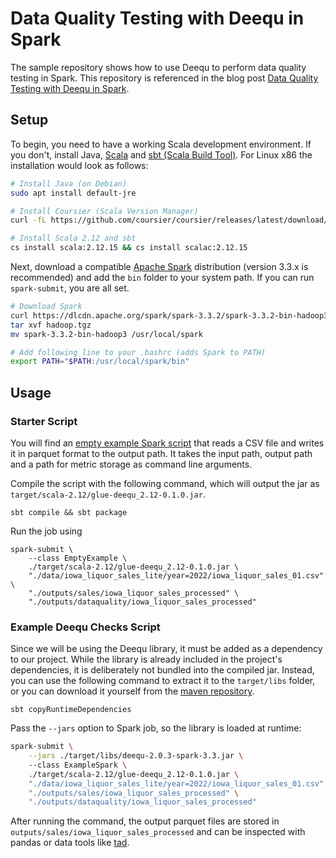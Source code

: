 # Data Quality Testing with Deequ in Spark

The sample repository shows how to use Deequ to perform data quality testing in Spark.
This repository is referenced in the blog post [Data Quality Testing with Deequ in Spark](#todo).

## Setup

To begin, you need to have a working Scala development environment. If you don't, install
Java, [Scala](https://www.scala-lang.org/download/)
and [sbt (Scala Build Tool)](https://www.scala-sbt.org/download.html). For Linux x86 the installation would look as
follows:

```sh
# Install Java (on Debian)
sudo apt install default-jre

# Install Coursier (Scala Version Manager)
curl -fL https://github.com/coursier/coursier/releases/latest/download/cs-x86_64-pc-linux.gz | gzip -d > cs && chmod +x cs && ./cs setup

# Install Scala 2.12 and sbt
cs install scala:2.12.15 && cs install scalac:2.12.15
```

Next, download a compatible [Apache Spark](https://spark.apache.org/downloads.html) distribution (version 3.3.x is
recommended) and add the `bin` folder to your system path. If you can run `spark-submit`, you are all set.

```sh
# Download Spark
curl https://dlcdn.apache.org/spark/spark-3.3.2/spark-3.3.2-bin-hadoop3.tgz --output hadoop.tgz
tar xvf hadoop.tgz
mv spark-3.3.2-bin-hadoop3 /usr/local/spark

# Add following line to your .bashrc (adds Spark to PATH)
export PATH="$PATH:/usr/local/spark/bin"
```

## Usage

### Starter Script

You will find
an [empty example Spark script](https://github.com/EgorDm/deequ-spark-example/blob/master/src/main/scala/EmptyExample.scala)
that reads a CSV file and writes it in parquet format to the output path. It takes the input path, output path and a
path for metric storage as command line arguments.

Compile the script with the following command, which will output the jar
as `target/scala-2.12/glue-deequ_2.12-0.1.0.jar`.

```shell
sbt compile && sbt package
```

Run the job using

```shell
spark-submit \
	--class EmptyExample \  
	./target/scala-2.12/glue-deequ_2.12-0.1.0.jar \  
	"./data/iowa_liquor_sales_lite/year=2022/iowa_liquor_sales_01.csv" \  
	"./outputs/sales/iowa_liquor_sales_processed" \  
	"./outputs/dataquality/iowa_liquor_sales_processed"
```

### Example Deequ Checks Script

Since we will be using the Deequ library, it must be added as a dependency to our project. While the library is already
included in the project's dependencies, it is deliberately not bundled into the compiled jar. Instead, you can use the
following command to extract it to the `target/libs` folder, or you can download it yourself from
the [maven repository](https://repo1.maven.org/maven2/com/amazon/deequ/deequ/).

```shell
sbt copyRuntimeDependencies
```

Pass the `--jars` option to Spark job, so the library is loaded at runtime:

```bash  
spark-submit \
	--jars ./target/libs/deequ-2.0.3-spark-3.3.jar \  
	--class ExampleSpark \  
	./target/scala-2.12/glue-deequ_2.12-0.1.0.jar \  
	"./data/iowa_liquor_sales_lite/year=2022/iowa_liquor_sales_01.csv" \  
	"./outputs/sales/iowa_liquor_sales_processed" \  
	"./outputs/dataquality/iowa_liquor_sales_processed"  
```

After running the command, the output parquet files are stored in `outputs/sales/iowa_liquor_sales_processed` and can be
inspected with pandas or data tools like [tad](https://duckdb.org/docs/guides/data_viewers/tad.html).